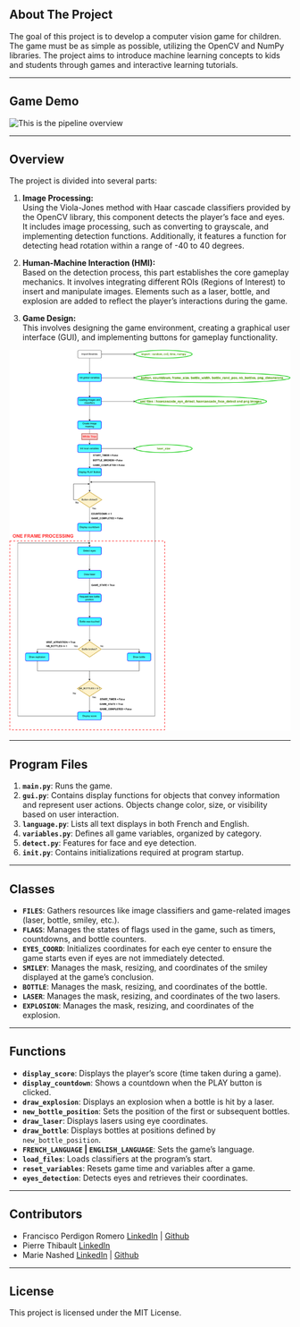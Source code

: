 ## About The Project

The goal of this project is to develop a computer vision game for children. The game must be as simple as possible, utilizing the OpenCV and NumPy libraries. The project aims to introduce machine learning concepts to kids and students through games and interactive learning tutorials.

---

## Game Demo
![This is the pipeline overview](Documentation/demo.gif)

---

## Overview

The project is divided into several parts:

1. **Image Processing:**  
   Using the Viola-Jones method with Haar cascade classifiers provided by the OpenCV library, this component detects the player’s face and eyes. It includes image processing, such as converting to grayscale, and implementing detection functions. Additionally, it features a function for detecting head rotation within a range of -40 to 40 degrees.

2. **Human-Machine Interaction (HMI):**  
   Based on the detection process, this part establishes the core gameplay mechanics. It involves integrating different ROIs (Regions of Interest) to insert and manipulate images. Elements such as a laser, bottle, and explosion are added to reflect the player’s interactions during the game.

3. **Game Design:**  
   This involves designing the game environment, creating a graphical user interface (GUI), and implementing buttons for gameplay functionality.


![This is the pipeline overview](Documentation/flow_diagram.svg)

---

## Program Files 

1. **`main.py`**: Runs the game.  
2. **`gui.py`**: Contains display functions for objects that convey information and represent user actions. Objects change color, size, or visibility based on user interaction.  
3. **`language.py`**: Lists all text displays in both French and English.  
4. **`variables.py`**: Defines all game variables, organized by category.  
5. **`detect.py`**: Features for face and eye detection.  
6. **`init.py`**: Contains initializations required at program startup.

---

## Classes

- **`FILES`**: Gathers resources like image classifiers and game-related images (laser, bottle, smiley, etc.).  
- **`FLAGS`**: Manages the states of flags used in the game, such as timers, countdowns, and bottle counters.  
- **`EYES_COORD`**: Initializes coordinates for each eye center to ensure the game starts even if eyes are not immediately detected.  
- **`SMILEY`**: Manages the mask, resizing, and coordinates of the smiley displayed at the game’s conclusion.  
- **`BOTTLE`**: Manages the mask, resizing, and coordinates of the bottle.  
- **`LASER`**: Manages the mask, resizing, and coordinates of the two lasers.  
- **`EXPLOSION`**: Manages the mask, resizing, and coordinates of the explosion.

---

## Functions

- **`display_score`**: Displays the player’s score (time taken during a game).  
- **`display_countdown`**: Shows a countdown when the PLAY button is clicked.  
- **`draw_explosion`**: Displays an explosion when a bottle is hit by a laser.  
- **`new_bottle_position`**: Sets the position of the first or subsequent bottles.  
- **`draw_laser`**: Displays lasers using eye coordinates.  
- **`draw_bottle`**: Displays bottles at positions defined by `new_bottle_position`.  
- **`FRENCH_LANGUAGE` | `ENGLISH_LANGUAGE`**: Sets the game’s language.  
- **`load_files`**: Loads classifiers at the program’s start.  
- **`reset_variables`**: Resets game time and variables after a game.  
- **`eyes_detection`**: Detects eyes and retrieves their coordinates.

---

## Contributors
- Francisco Perdigon Romero [LinkedIn](https://www.linkedin.com/in/fperdigon/) | [Github](https://github.com/fperdigon)
- Pierre Thibault [LinkedIn](https://www.linkedin.com/in/pierre-thibault-089b60a/)
- Marie Nashed [LinkedIn](https://www.linkedin.com/in/julien-reguigne-0b2aa3129/) | [Github](https://github.com/JulieenR)

---

## License

This project is licensed under the MIT License.
